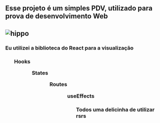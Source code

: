 <h2>Esse projeto é um simples PDV, utilizado para prova de desenvolvimento Web<h2>

   ![hippo](https://media.giphy.com/media/26tn33aiTi1jkl6H6/giphy.gif)
   
   <h3>Eu utilizei a biblioteca do React para a visualização<h3>
    <ol>Hooks<ol>
    <ol>States<ol>
    <ol>Routes<ol>
    <ol>useEffects<ol>
      <h4>Todos uma delicinha de utilizar rsrs<h4>

